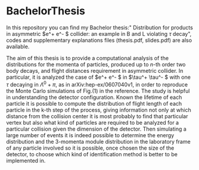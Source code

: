 # BachelorThesis

In this repository you can find my Bachelor thesis:" Distribution for products in asymmetric $e^+ e^- $ collider: an example in B and L violating $\tau$ decay", codes and supplementary explanations files (thesis.pdf, slides.pdf) are also available.

The aim of this thesis is to provide a computational analysis of the distributions for the momenta of particles, produced up to $n$-th order two body decays, and flight distances requirement in asymmetric collider. In particular, it is analyzed the case of $e^+ e^- $ in $\tau^+ \tau^- $ with one $\tau$ decaying in $\Lambda^0 + \pi$, as in arXiv:hep-ex/0607040v1, in order to reproduce the Monte Carlo simulations of Fig.(1) in the reference.
The study is helpful in understanding the detector configuration. Known the lifetime of each particle it is possible to compute the distribution of flight length of each particle in the k-th step of the process, giving information not only at which distance from the collision center it is most probably to find that particular vertex but also what kind of particles are required to be analyzed for a particular collision given the dimension of the detector. Then simulating a large number of events it is indeed possible to determine the energy distribution and the 3-momenta module distribution in the laboratory frame of any particle involved so it is possible, once chosen the size of the detector, to choose which kind of identification method is better to be implemented in.
